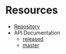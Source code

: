 # Resources

* [Repository](https://github.com/finchers-rs/finchers)
* API Documentation
  - [released](https://docs.rs/finchers)
  - [master](https://finchers-rs.github.io/finchers/finchers/index.html)
